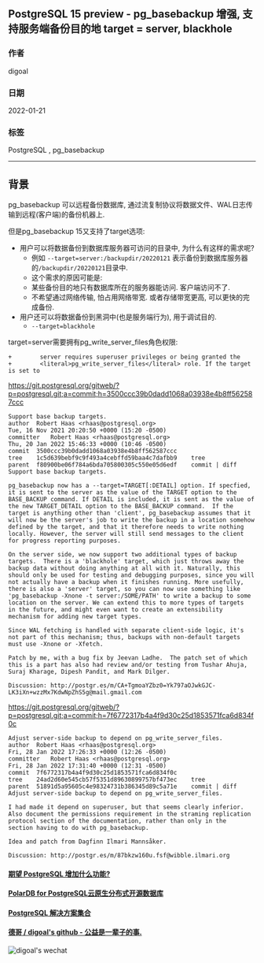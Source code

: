 ## PostgreSQL 15 preview - pg_basebackup 增强, 支持服务端备份目的地 target = server, blackhole    
                               
### 作者                           
digoal                                        
                                         
### 日期                                    
2022-01-21                                 
                                 
### 标签                    
PostgreSQL , pg_basebackup             
                                       
----                                         
                                    
## 背景      
pg_basebackup 可以远程备份数据库, 通过流复制协议将数据文件、WAL日志传输到远程(客户端)的备份机器上.    
    
但是pg_basebackup 15又支持了target选项:      
- 用户可以将数据备份到数据库服务器可访问的目录中, 为什么有这样的需求呢?    
    - 例如 `--target=server:/backupdir/20220121` 表示备份到数据库服务器的`/backupdir/20220121`目录中.     
    - 这个需求的原因可能是:    
    - 某些备份目的地只有数据库所在的服务器能访问. 客户端访问不了.        
    - 不希望通过网络传输, 怕占用网络带宽. 或者存储带宽更高, 可以更快的完成备份.      
- 用户还可以将数据备份到黑洞中(也是服务端行为), 用于调试目的.      
    - `--target=blackhole`     
  
target=server需要拥有pg_write_server_files角色权限:   
  
```
+        server requires superuser privileges or being granted the
+        <literal>pg_write_server_files</literal> role. If the target is set to
```
    
https://git.postgresql.org/gitweb/?p=postgresql.git;a=commit;h=3500ccc39b0dadd1068a03938e4b8ff562587ccc    
    
```    
Support base backup targets.    
author	Robert Haas <rhaas@postgresql.org>	    
Tue, 16 Nov 2021 20:20:50 +0000 (15:20 -0500)    
committer	Robert Haas <rhaas@postgresql.org>	    
Thu, 20 Jan 2022 15:46:33 +0000 (10:46 -0500)    
commit	3500ccc39b0dadd1068a03938e4b8ff562587ccc    
tree	1c5d639bebf9c9f493a4cebffd59baa4c7dafbb9	tree    
parent	f80900be06f784a6bda705800305c550e05d6edf	commit | diff    
Support base backup targets.    
    
pg_basebackup now has a --target=TARGET[:DETAIL] option. If specfied,    
it is sent to the server as the value of the TARGET option to the    
BASE_BACKUP command. If DETAIL is included, it is sent as the value of    
the new TARGET_DETAIL option to the BASE_BACKUP command.  If the    
target is anything other than 'client', pg_basebackup assumes that it    
will now be the server's job to write the backup in a location somehow    
defined by the target, and that it therefore needs to write nothing    
locally. However, the server will still send messages to the client    
for progress reporting purposes.    
    
On the server side, we now support two additional types of backup    
targets.  There is a 'blackhole' target, which just throws away the    
backup data without doing anything at all with it. Naturally, this    
should only be used for testing and debugging purposes, since you will    
not actually have a backup when it finishes running. More usefully,    
there is also a 'server' target, so you can now use something like    
'pg_basebackup -Xnone -t server:/SOME/PATH' to write a backup to some    
location on the server. We can extend this to more types of targets    
in the future, and might even want to create an extensibility    
mechanism for adding new target types.    
    
Since WAL fetching is handled with separate client-side logic, it's    
not part of this mechanism; thus, backups with non-default targets    
must use -Xnone or -Xfetch.    
    
Patch by me, with a bug fix by Jeevan Ladhe.  The patch set of which    
this is a part has also had review and/or testing from Tushar Ahuja,    
Suraj Kharage, Dipesh Pandit, and Mark Dilger.    
    
Discussion: http://postgr.es/m/CA+TgmoaYZbz0=Yk797aOJwkGJC-LK3iXn+wzzMx7KdwNpZhS5g@mail.gmail.com    
```    
  
https://git.postgresql.org/gitweb/?p=postgresql.git;a=commit;h=7f6772317b4a4f9d30c25d1853571fca6d834f0c   
  
```
Adjust server-side backup to depend on pg_write_server_files.
author	Robert Haas <rhaas@postgresql.org>	
Fri, 28 Jan 2022 17:26:33 +0000 (12:26 -0500)
committer	Robert Haas <rhaas@postgresql.org>	
Fri, 28 Jan 2022 17:31:40 +0000 (12:31 -0500)
commit	7f6772317b4a4f9d30c25d1853571fca6d834f0c
tree	24ad2d60e545cb57f5351d89630899757bf473ec	tree
parent	51891d5a95605c4e98324731b386345d89c5a71e	commit | diff
Adjust server-side backup to depend on pg_write_server_files.

I had made it depend on superuser, but that seems clearly inferior.
Also document the permissions requirement in the straming replication
protocol section of the documentation, rather than only in the
section having to do with pg_basebackup.

Idea and patch from Dagfinn Ilmari Mannsåker.

Discussion: http://postgr.es/m/87bkzw160u.fsf@wibble.ilmari.org
```
  
  
#### [期望 PostgreSQL 增加什么功能?](https://github.com/digoal/blog/issues/76 "269ac3d1c492e938c0191101c7238216")
  
  
#### [PolarDB for PostgreSQL云原生分布式开源数据库](https://github.com/ApsaraDB/PolarDB-for-PostgreSQL "57258f76c37864c6e6d23383d05714ea")
  
  
#### [PostgreSQL 解决方案集合](https://yq.aliyun.com/topic/118 "40cff096e9ed7122c512b35d8561d9c8")
  
  
#### [德哥 / digoal's github - 公益是一辈子的事.](https://github.com/digoal/blog/blob/master/README.md "22709685feb7cab07d30f30387f0a9ae")
  
  
![digoal's wechat](../pic/digoal_weixin.jpg "f7ad92eeba24523fd47a6e1a0e691b59")
  
